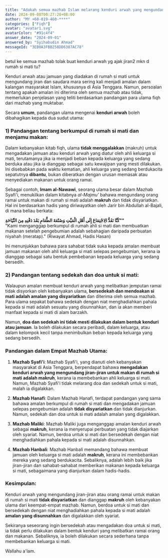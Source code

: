 ```yaml
---
title: "Adakah semua mazhab Islam melarang kenduri arwah yang mengundang jiran untuk makan di rumah pemergian?"
date: 2024-09-08T00:27:28+08:00
author: "MY +60-019-460-****"
categories: ["Fiqh"]
avatar: "avatar1.svg"
avatarColor: "#91c4f4"
answer_date: "2024-09-01"
answered_by: "Syihabudin Ahmad"
messageId: "3EB0A3FBB258DD6387AC78"
---
```


betul ke semua mazhab tolak buat kenduri arwah yg ajak jiran2 mkn d rumah si mati tu?

<!--more-->

Kenduri arwah atau jamuan yang diadakan di rumah si mati untuk mengundang jiran dan saudara mara sering kali menjadi amalan dalam kalangan masyarakat Islam, khususnya di Asia Tenggara. Namun, persoalan tentang apakah amalan ini diterima oleh semua mazhab atau tidak, memerlukan penjelasan yang teliti berdasarkan pandangan para ulama fiqh dari mazhab yang muktabar.

Secara **umum**, pandangan ulama mengenai **kenduri arwah** boleh dibahagikan kepada dua sudut utama:

### 1) **Pandangan tentang berkumpul di rumah si mati dan menjamu makan:**

Dalam kebanyakan kitab fiqh, ulama **tidak menggalakkan** (makruh) untuk mengadakan jamuan atau kenduri arwah yang diatur oleh ahli keluarga si mati, terutamanya jika ia menjadi beban kepada keluarga yang sedang berduka atau jika ia dianggap sebagai satu kewajipan yang mesti dilakukan. Ini disebabkan pada waktu kematian, ahli keluarga yang sedang berdukacita sepatutnya **dibantu**, bukan diberatkan dengan urusan memasak atau menyediakan makanan untuk orang ramai.

Sebagai contoh, **Imam al-Nawawi**, seorang ulama besar dalam Mazhab Syafi'i, menukilkan dalam kitabnya *al-Majmu'* bahawa mengundang orang ramai untuk makan di rumah si mati adalah **makruh** dan tidak disyariatkan. Hal ini berdasarkan hadis yang diriwayatkan oleh Jarir bin Abdullah al-Bajali, di mana beliau berkata:

‏‏**"كُنَّا نَعُدُّ الِاجْتِمَاعَ إِلَى أَهْلِ الْمَيِّتِ وَصُنْعَةَ الطَّعَامِ بَعْدَ دَفْنِهِ مِنَ النِّيَاحَةِ"**  
"Kami menganggap berkumpul di rumah ahli si mati dan membuatkan makanan setelah pengebumian adalah sebahagian daripada perbuatan niyahah (meratap)." (Riwayat Ahmad, Hadis Hasan)

Ini menunjukkan bahawa para sahabat tidak suka kepada amalan membuat jamuan makanan oleh ahli keluarga si mati selepas pengebumian, kerana ia dianggap sebagai satu bentuk pembebanan kepada keluarga yang sedang bersedih.

### 2) **Pandangan tentang sedekah dan doa untuk si mati:**

Walaupun amalan membuat kenduri arwah yang melibatkan jemputan ramai tidak disyorkan oleh kebanyakan ulama, **bersedekah dan mendoakan si mati adalah amalan yang disyariatkan** dan diterima oleh semua mazhab. Para ulama sepakat bahawa sedekah dengan niat menghadiahkan pahala kepada si mati adalah sesuatu yang disunnahkan, dan ia akan memberi manfaat kepada si mati di alam barzakh.

Namun, **doa dan sedekah ini tidak mesti dilakukan dalam bentuk kenduri atau jamuan**. Ia boleh dilakukan secara peribadi, dalam keluarga, atau dalam kelompok kecil tanpa menimbulkan beban kepada keluarga yang sedang bersedih.

### **Pandangan dalam Empat Mazhab Utama:**

1. **Mazhab Syafi'i**: Mazhab Syafi'i, yang dianuti oleh kebanyakan masyarakat di Asia Tenggara, berpendapat bahawa **mengadakan kenduri arwah yang mengundang jiran-jiran untuk makan di rumah si mati adalah makruh**, kerana ia membebankan ahli keluarga si mati. Namun, Mazhab Syafi'i tidak melarang doa dan sedekah untuk si mati, malah ia digalakkan.
   
2. **Mazhab Hanafi**: Dalam Mazhab Hanafi, terdapat pandangan yang sama bahawa amalan berkumpul di rumah si mati dan mengadakan jamuan selepas pengebumian adalah **tidak disyariatkan** dan tidak dianjurkan. Namun, sedekah dan doa untuk si mati adalah amalan yang digalakkan.

3. **Mazhab Maliki**: Mazhab Maliki juga menganggap amalan kenduri arwah sebagai **makruh**, kerana ia menyerupai perbuatan yang tidak diajarkan oleh syariat. Namun, berdoa untuk si mati dan bersedekah dengan niat menghadiahkan pahala kepada si mati adalah disunnahkan.

4. **Mazhab Hanbali**: Mazhab Hanbali memandang bahawa membuat jamuan oleh keluarga si mati adalah **makruh**, kerana ini membebankan mereka yang sedang berdukacita. Sebaliknya, adalah lebih baik jika jiran-jiran dan sahabat-sahabat memberikan makanan kepada keluarga si mati, sebagaimana yang dianjurkan dalam hadis-hadis.

### **Kesimpulan:**

Kenduri arwah yang mengundang jiran-jiran atau orang ramai untuk makan di rumah si mati **tidak disyariatkan** dan dianggap **makruh** oleh kebanyakan ulama dari keempat-empat mazhab. Namun, berdoa untuk si mati dan bersedekah dengan niat menghadiahkan pahala kepada si mati adalah **amalan yang disunnahkan** dan digalakkan oleh syariat.

Sekiranya seseorang ingin bersedekah atau mengadakan doa untuk si mati, ia tidak perlu dilakukan dalam bentuk kenduri yang melibatkan ramai orang dan makanan. Sebaliknya, ia boleh dilakukan secara sederhana tanpa membebankan keluarga si mati.

Wallahu a'lam.
